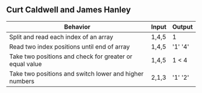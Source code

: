 ## Curt Caldwell and James Hanley

|Behavior|Input|Output|
|--------|-----|------|
|Split and read each index of an array|1,4,5|1|
|Read two index positions until end of array|1,4,5|'1' '4'|
|Take two positions and check for greater or equal value|1,4,5| 1 < 4|
|Take two positions and switch lower and higher numbers|2,1,3|'1' '2'|
